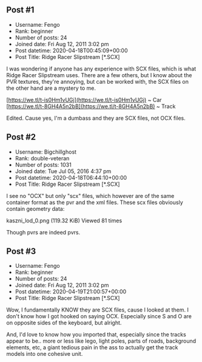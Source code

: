 ## Post #1
- Username: Fengo
- Rank: beginner
- Number of posts: 24
- Joined date: Fri Aug 12, 2011 3:02 pm
- Post datetime: 2020-04-18T00:45:09+00:00
- Post Title: Ridge Racer Slipstream [*.SCX]

I was wondering if anyone has any experience with SCX files, which is what Ridge Racer Slipstream uses. There are a few others, but I know about the PVR textures, they're annoying, but can be worked with, the SCX files on the other hand are a mystery to me. 

[https://we.tl/t-is0Hm1vUGj](https://we.tl/t-is0Hm1vUGj) ~ Car
[https://we.tl/t-8GH4A5n2bB](https://we.tl/t-8GH4A5n2bB) ~ Track


Edited. Cause yes, I'm a dumbass and they are SCX files, not OCX files.
## Post #2
- Username: Bigchillghost
- Rank: double-veteran
- Number of posts: 1031
- Joined date: Tue Jul 05, 2016 4:37 pm
- Post datetime: 2020-04-18T06:44:10+00:00
- Post Title: Ridge Racer Slipstream [*.SCX]

I see no "OCX" but only "scx" files, which however are of the same container format as the pvr and the xml files. These scx files obviously contain geometry data:



kaszni_lod_0.png (119.32 KiB) Viewed 81 times



Though pvrs are indeed pvrs.
[](https://imgbb.com/)
## Post #3
- Username: Fengo
- Rank: beginner
- Number of posts: 24
- Joined date: Fri Aug 12, 2011 3:02 pm
- Post datetime: 2020-04-19T21:00:57+00:00
- Post Title: Ridge Racer Slipstream [*.SCX]

Wow, I fundamentally KNOW they are SCX files, cause I looked at them. I don't know how I got hooked on saying OCX. Especially since S and O are on opposite sides of the keyboard, but alright.

And, I'd love to know how you imported that, especially since the tracks appear to be.. more or less like lego, light poles, parts of roads, background elements, etc, a giant tedious pain in the ass to actually get the track models into one cohesive unit.
